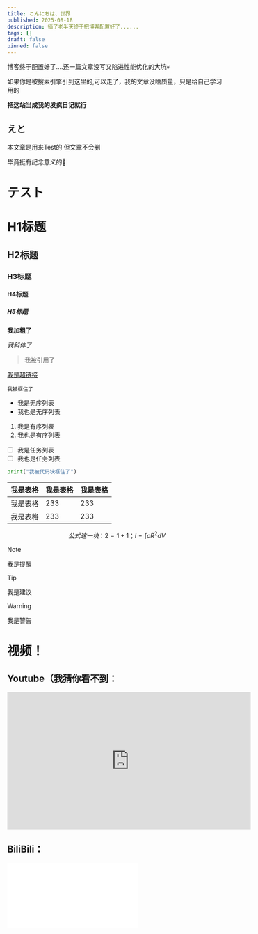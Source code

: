 ```yaml
---
title: こんにちは、世界
published: 2025-08-18
description: 搞了老半天终于把博客配置好了......
tags: []
draft: false
pinned: false
---
```


<LittleXR size="300" character="takina" autoFit={true} />

博客终于配置好了....还一篇文章没写又陷进性能优化的大坑💀

如果你是被搜索引擎引到这里的,可以走了，我的文章没啥质量，只是给自己学习用的

**把这站当成我的发疯日记就行**

## えと

本文章是用来Test的   但文章不会删

毕竟挺有纪念意义的🥰

# テスト

# H1标题

## H2标题

### H3标题

#### H4标题

##### H5标题

**我加粗了**

*我斜体了*

> 我被引用了

[我是超链接](https://www.bilibili.com/video/BV1us4y167zF/)

`我被框住了`

- 我是无序列表
- 我也是无序列表

1. 我是有序列表
2. 我也是有序列表

- [ ] 我是任务列表
- [ ] 我也是任务列表

```python
print("我被代码块框住了")
```

| 我是表格 | 我是表格 | 我是表格 |
| -------- | -------- | -------- |
| 我是表格 | 233      | 233      |
| 我是表格 | 233      | 233      |

$$
公式这一块：2 = 1 + 1 ；I = \int \rho R^{2} dV
$$

> [!NOTE]
>
> 我是提醒

> [!TIP]
>
> 我是建议

> [!WARNING]
>
> 我是警告

# 视频！

## Youtube（我猜你看不到：

<iframe width="560" height="315" src="https://www.youtube.com/embed/3-kI9rDwQ8E?si=zl1yhOCm4RabconM" title="YouTube video player" frameborder="0" allow="accelerometer; autoplay; clipboard-write; encrypted-media; gyroscope; picture-in-picture; web-share" referrerpolicy="strict-origin-when-cross-origin" allowfullscreen></iframe>

## BiliBili：

<iframe src="//player.bilibili.com/player.html?isOutside=true&aid=114550502396425&bvid=BV1YfJJzVEDF&cid=30089350379&p=1&muted=1" scrolling="no" border="0" frameborder="no" framespacing="0" allowfullscreen="true"></iframe>